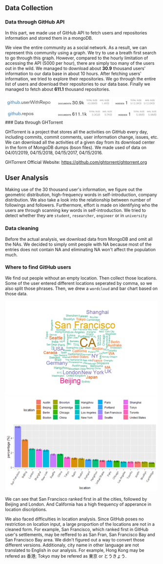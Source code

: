 ## Data Collection

###  Data through GitHub API
In this part, we made use of GitHub API to fetch users and repositories information and stored them in a mongoDB.

We view the entire community as a social network. As a result, we can represent this community using a graph. We try to use a breath first search to go through this graph. However, compared to the hourly limitation of accessing the API (5000 per hour), there are simply too many of the users out in the wild. We managed to download about **30.9** thousand users' information to our data base in about 10 hours. After fetching users' information, we tried to explore their repositories. We go through the entire list of users and download their repositories to our data base. Finally we managed to fetch about **611.1** thousand repositories.

<img src="githubUser.png" alt="drawing" width="500"/>
<img src="githubRepo.png" alt="drawing" width="500"/>
### Data through GHTorrent

GHTorrent is a project that stores all the activities on GitHub every day, including commits, commit comments, user information change, issues, etc. We can download all the activities of a given day from its download center in the form of MongoDB dumps (bson files). We made used of data on 04/01/2019, 04/15/2018, 04/15/2017, 04/15/2016.

GHTorrent Official Website: https://github.com/ghtorrent/ghtorrent.org


## User Analysis

Making use of the 30 thousand user's information, we figure out the geometric distribution, high-frequency words in self-introduction, company distribution. We also take a look into the relationship between number of followings and followers. Furthermore, effort is made on identifying who the users are through scanning key words in self-introduction. We tried to detect whether they are `student`, `researcher`, `engineer` or in `university`

### Data cleaning

Before the actual analysis, we download data from MongoDB and omit all the NAs. We decided to simply omit people with NA because most of the entries does not contain NA and eliminating NA won't affect the population much.

### Where to find GitHub users

We find out people without an empty location. Then collect those locations. Some of the user entered different locations seperated by comma, so we also split those phrases. Then, we drew a `wordcloud` and bar chart based on those data.

<img src="word-cloud-location.png" alt="drawing" width="500"/>
<img src="location-plot.png" alt="drawing" width="500"/>

We can see that San Francisco ranked first in all the cities, followed by Beijing and London. And California has a high frequency of apperance in location discriptions.

We also faced difficulties in location analysis. Since GitHub poses no restriction on location input, a large proportion of the locations are not in a cleaned form. For example, San Francisco, which ranked first in GitHub user's settlements, may be reffered to as San Fran, San Francisco Bay and San Francisco Bay area. We didn't figured out a way to convert those different versions. Additionaly, city name in other language are not translated to English in our analysis. For example, Hong Kong may be refered as 香港; Tokyo may be refered as 東京 or とうきょう.
